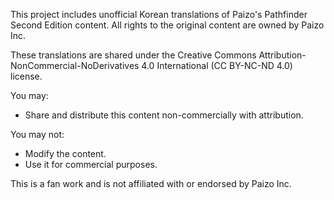 This project includes unofficial Korean translations of Paizo's Pathfinder Second Edition content. All rights to the original content are owned by Paizo Inc.

These translations are shared under the Creative Commons Attribution-NonCommercial-NoDerivatives 4.0 International (CC BY-NC-ND 4.0) license.

You may:
- Share and distribute this content non-commercially with attribution.

You may not:
- Modify the content.
- Use it for commercial purposes.

This is a fan work and is not affiliated with or endorsed by Paizo Inc.
